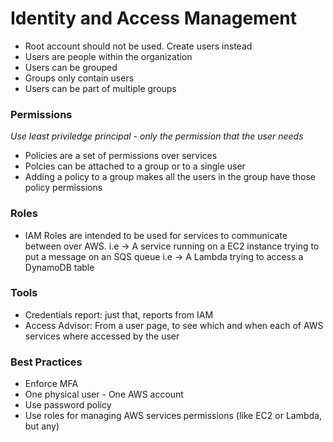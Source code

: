 # Identity and Access Management

- Root account should not be used. Create users instead
- Users are people within the organization
- Users can be grouped
- Groups only contain users
- Users can be part of multiple groups

### Permissions

*Use least priviledge principal - only the permission that the user needs*

- Policies are a set of permissions over services
- Polcies can be attached to a group or to a single user
- Adding a policy to a group makes all the users in the group have those policy permissions

### Roles

- IAM Roles are intended to be used for services to communicate between over AWS.
i.e → A service running on a EC2 instance trying to put a message on an SQS queue
i.e → A Lambda trying to access a DynamoDB table

### Tools

- Credentials report: just that, reports from IAM
- Access Advisor: From a user page, to see which and when each of AWS services where accessed by the user

### Best Practices

- Enforce MFA
- One physical user - One AWS account
- Use password policy
- Use roles for managing AWS services permissions (like EC2 or Lambda, but any)
